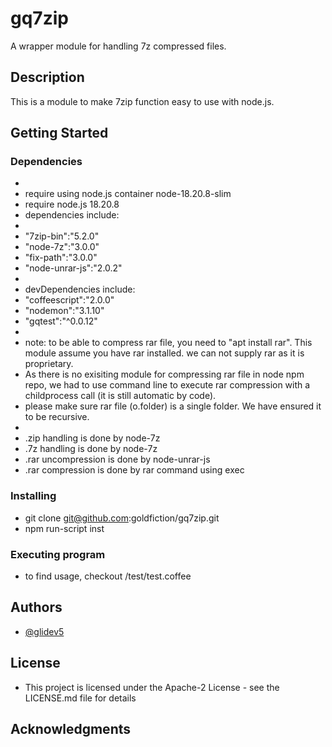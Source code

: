 # gq7zip

A wrapper module for handling 7z compressed files.

## Description

This is a module to make 7zip function easy to use with node.js.

## Getting Started

### Dependencies
*
* require using node.js container node-18.20.8-slim
* require node.js 18.20.8
* dependencies include:
*
* "7zip-bin":"5.2.0"
* "node-7z":"3.0.0"
* "fix-path":"3.0.0"
* "node-unrar-js":"2.0.2"
*
* devDependencies include:
* "coffeescript":"2.0.0"
* "nodemon":"3.1.10"
* "gqtest":"^0.0.12"
*
* note: to be able to compress rar file, you need to "apt install rar". This module assume you have rar installed. we can not supply rar as it is proprietary. 
* As there is no exisiting module for compressing rar file in node npm repo, we had to use command line to execute rar compression with a childprocess call (it is still automatic by code). 
* please make sure rar file (o.folder) is a single folder. We have ensured it to be recursive.
*
* .zip handling is done by node-7z
* .7z handling is done by node-7z
* .rar uncompression is done by node-unrar-js
* .rar compression is done by rar command using exec

### Installing

* git clone git@github.com:goldfiction/gq7zip.git
* npm run-script inst

### Executing program

* to find usage, checkout /test/test.coffee

## Authors

* [@glidev5](glidev5@gmail.com)


## License

* This project is licensed under the Apache-2 License - see the LICENSE.md file for details

## Acknowledgments

